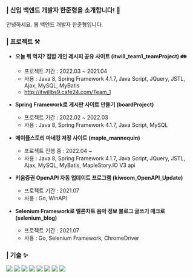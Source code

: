 ### | 신입 백엔드 개발자 한준형을 소개합니다! 👋
안녕하세요. 웹 백엔드 개발자 한준형입니다.

### | 프로젝트 ⚒
- **오늘 뭐 먹지? 집밥 개인 레시피 공유 사이트 (itwill_team1_teamProject) 👪**
  - 프로젝트 기간 : 2022.03 ~ 2021.04
  - 사용 : Java 8, Spring Framework 4.1.7, Java Script, JQuery, JSTL, Ajax, MySQL, MyBatis
  - http://itwillbs9.cafe24.com/Team_1

- **Spring Framework로 게시판 사이트 만들기 (boardProject)**
  - 프로젝트 기간 : 2022.02 ~ 2022.03
  - 사용 : Java 8, Spring Framework 4.1.7, Java Script, MySQL

- **메이플스토리 마네킹 저장 사이트 (maple_mannequin)**
  - 프로젝트 진행 중 : 2022.04 ~
  - 사용 : Java 8, Spring Framework 4.1.7, Java Script, JQuery, JSTL, Ajax, MySQL, MyBatis, MapleStory.IO V3 api

- **키움증권 OpenAPI 자동 업데이트 프로그램 (kiwoom_OpenAPI_Update)**
  - 프로젝트 기간 : 2021.07
  - 사용 : Go, WinAPI

- **Selenium Framework로 멜론차트 음악 정보 블로그 글쓰기 매크로 (selenium_blog)**
  - 프로젝트 기간 : 2021.07
  - 사용 : Go, Selenium Framework, ChromeDriver

### | 기술 ✨
<div>
 <a href="#"><img src="https://img.shields.io/badge/JAVA-007396?style=flat-square&logo=java&logoColor=white"></a>
 <a href="#"><img src="https://img.shields.io/badge/Spring-6DB33F?style=flat-square&logo=spring&logoColor=white"></a>
 <a href="#"><img src="https://img.shields.io/badge/MySQL-4479A1?style=flat-square&logo=MySQL&logoColor=white"></a>
 <a href="#"><img src="https://img.shields.io/badge/Oracle-F80000?style=flat-square&logo=oracle&logoColor=white"></a>
 <a href="#"><img src="https://img.shields.io/badge/HTML5-E34F26?style=flat-square&logo=HTML5&logoColor=white"></a>
 <a href="#"><img src="https://img.shields.io/badge/CSS3-1572B6?style=flat-square&logo=CSS3&logoColor=white"></a>
 <a href="#"><img src="https://img.shields.io/badge/JavaScript-F7DF1E?style=flat-square&logo=JavaScript&logoColor=white"></a>
 <a href="#"><img src="https://img.shields.io/badge/jquery-0769AD?style=flat-square&logo=jquery&logoColor=white"></a>
</div>
